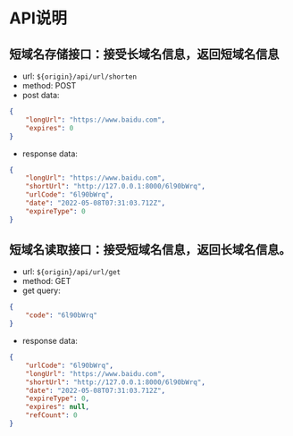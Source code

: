 # API说明

## 短域名存储接口：接受长域名信息，返回短域名信息

* url: `${origin}/api/url/shorten`
* method: POST
* post data:
```json
{
    "longUrl": "https://www.baidu.com",
    "expires": 0
}
```
* response data:
```json
{
    "longUrl": "https://www.baidu.com",
    "shortUrl": "http://127.0.0.1:8000/6l90bWrq",
    "urlCode": "6l90bWrq",
    "date": "2022-05-08T07:31:03.712Z",
    "expireType": 0
}
```

## 短域名读取接口：接受短域名信息，返回长域名信息。

* url: `${origin}/api/url/get`
* method: GET
* get query:
```json
{
    "code": "6l90bWrq"
}
```
* response data:
```json
{
    "urlCode": "6l90bWrq",
    "longUrl": "https://www.baidu.com",
    "shortUrl": "http://127.0.0.1:8000/6l90bWrq",
    "date": "2022-05-08T07:31:03.712Z",
    "expireType": 0,
    "expires": null,
    "refCount": 0
}
```
